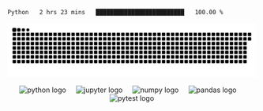  <!--START_SECTION:waka-->

```txt
Python   2 hrs 23 mins   █████████████████████████   100.00 %
```

<!--END_SECTION:waka-->



<!--
<div align="center">
  <a href="https://www.linkedin.com/in/im-plabon/" target="_blank">
    <img src="https://raw.githubusercontent.com/maurodesouza/profile-readme-generator/master/src/assets/icons/social/linkedin/default.svg" width="52" height="40" alt="LinkedIn logo" />
  </a>
  <a href="https://x.com/im_plabonn" target="_blank">
    <img src="https://raw.githubusercontent.com/maurodesouza/profile-readme-generator/master/src/assets/icons/social/twitter/default.svg" width="52" height="40" alt="X (Twitter) logo" />
  </a>
</div>
-->









<div align="center">

  ![snake gif](https://github.com/im-plabonn/im-plabonn/blob/output/github-snake-dark.svg)
  
  <img src="https://cdn.jsdelivr.net/gh/devicons/devicon/icons/python/python-original.svg" height="50" alt="python logo" />
  <img width="12" />
  <img src="https://cdn.jsdelivr.net/gh/devicons/devicon/icons/jupyter/jupyter-original.svg" height="50" alt="jupyter logo" />
  <img width="12" />
  <img src="https://cdn.jsdelivr.net/gh/devicons/devicon/icons/numpy/numpy-original.svg" height="50" alt="numpy logo" />
  <img width="12" />
  <img src="https://cdn.jsdelivr.net/gh/devicons/devicon/icons/pandas/pandas-original.svg" height="50" alt="pandas logo" />
  <img width="12" />
  <img src="https://cdn.jsdelivr.net/gh/devicons/devicon/icons/pytest/pytest-plain.svg" height="50" alt="pytest logo" />
</div>
